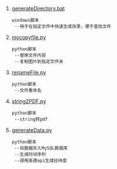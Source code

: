1. [generateDirectory.bat](https://github.com/junglegodlion/script/blob/master/generateDirectory.bat)

   ```
   windows脚本
   	--用于在指定文件中快速生成目录，便于查找文件
   ```

2. [mycopyfile.py](https://github.com/junglegodlion/script/blob/master/mycopyfile.py)

   ```
   python脚本
   	--替换文件内容
   	--复制图片到指定文件夹
   ```

3. [renameFile.py](https://github.com/junglegodlion/script/blob/master/renameFile.py)

   ```
   python脚本
   	--文件重命名
   ```

4. [string2PDF.py](https://github.com/junglegodlion/script/blob/master/string2PDF.py)

   ```
   python脚本
   	--string转pdf
   ```

5. [generateData.py]()

   ```
   python脚本
   	--将数据存入MySQL数据库
   	--生成时间序列
   	--调用高德api生成经纬度
   ```

   